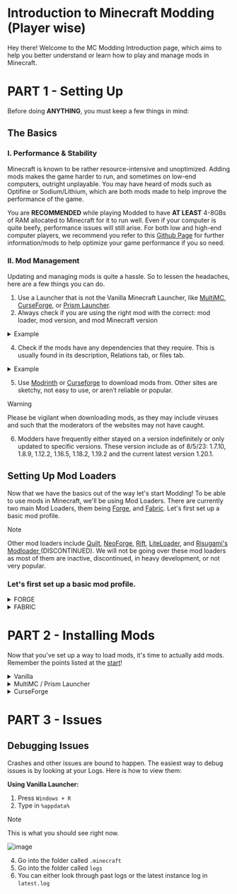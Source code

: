 # Introduction to Minecraft Modding (Player wise)
Hey there! Welcome to the MC Modding Introduction page, which aims to help you better understand or learn how to play and manage mods in Minecraft. 


# **PART 1 - Setting Up**
Before doing **ANYTHING**, you must keep a few things in mind:

## The Basics
### I. Performance & Stability
Minecraft is known to be rather resource-intensive and unoptimized. Adding mods makes the game harder to run, and sometimes on low-end computers, outright unplayable. You may have heard of mods such as Optifine or Sodium/Lithium, which are both mods made to help improve the performance of the game. 

You are **RECOMMENDED** while playing Modded to have **AT LEAST** 4-8GBs of RAM allocated to Minecraft for it to run well. Even if your computer is quite beefy, performance issues will still arise. For both low and high-end computer players, we recommend you refer to this  [Github Page](https://github.com/TheUsefulLists/UsefulMods) for further information/mods to help optimize your game performance if you so need. 

### II. Mod Management
Updating and managing mods is quite a hassle. So to lessen the headaches, here are a few things you can do.
1. Use a Launcher that is not the Vanilla Minecraft Launcher, like [MultiMC](https://multimc.org/), [CurseForge](https://download.curseforge.com/), or [Prism Launcher](https://prismlauncher.org/).
2. Always check if you are using the right mod with the correct: mod loader, mod version, and mod Minecraft version


<details>
<summary>Example</summary>
<br>
  
> [!NOTE]
> Clicking on a file in the Files tab on CurseForge, and clicking a file on the Versions tab on Modrinth, will show you something similar to the images below respectively
> 
> ![Modrinth File Page](https://github.com/Spookfu/moddedmc/blob/main/IMGS/Screenshot%202023-08-19%20at%2018-55-43%2023w33a%20Fabric%20API%200.87.1%201.20.2%20-%20Fabric%20API.png?raw=true)
> ![CurseForge File Page](https://github.com/Spookfu/moddedmc/blob/main/IMGS/Screenshot%202023-08-19%20at%2019-03-36%20CurseForge%20-%20the%20home%20for%20modding%20communities.png?raw=true)

</details>


4. Check if the mods have any dependencies that they require. This is usually found in its description, Relations tab, or files tab.


<details>
<summary>Example</summary>
<br>
  
> [!NOTE]
> Mod Dependencies list on a CurseForge and Modrinth mod page respectively. **CurseForge's** dependencies page can be seen in the Relations Tab, and **Modrinth's** dependencies can be seen in a mods file page.
> 
> ![Modrinth File Page](https://github.com/Spookfu/moddedmc/blob/main/IMGS/Screenshot%202023-08-19%20at%2019-18-54%201.19.2-440-fabric%20-%20Botania.png?raw=true)
> ![CurseForge Relations Tab](https://github.com/Spookfu/moddedmc/blob/main/IMGS/Screenshot%202023-08-19%20at%2019-18-01%20Related%20Dependencies%20-%20Botania%20-%20Mods%20-%20Projects%20-%20CurseForge.png?raw=true)
> Some mods may not have included their dependencies in the two locations shown above, but rather in the Mods Description

</details>


5. Use [Modrinth](https://modrinth.com/) or [Curseforge](https://beta.curseforge.com/minecraft/search?page=1&class=mc-mods&sortType=2&pageSize=20) to download mods from. Other sites are sketchy, not easy to use, or aren’t reliable or popular.
> [!WARNING]
> Please be vigilant when downloading mods, as they may include viruses and such that the moderators of the websites may not have caught.

6. Modders have frequently either stayed on a version indefinitely or only updated to specific versions. These version include as of 8/5/23: 1.7.10, 1.8.9, 1.12.2, 1.16.5, 1.18.2, 1.19.2 and the current latest version 1.20.1. 


## Setting Up Mod Loaders
Now that we have the basics out of the way let's start Modding! To be able to use mods in Minecraft, we'll be using Mod Loaders. There are currently two main Mod Loaders, them being [Forge](https://files.minecraftforge.net/net/minecraftforge/forge/), and [Fabric](https://fabricmc.net/). Let's first set up a basic mod profile.

> [!NOTE]
> Other mod loaders include [Quilt](https://quiltmc.org/en/), [NeoForge](https://neoforged.net/), [Rift](https://www.curseforge.com/minecraft/mc-mods/rift), [LiteLoader](http://www.liteloader.com/), and [Risugami's Modloader ](https://ftb.fandom.com/wiki/Risugami's_Modloader) (DISCONTINUED). We will not be going over these mod loaders as most of them are inactive, discontinued, in heavy development, or not very popular.

### Let's first set up a basic mod profile.

<details>
<summary> FORGE </summary>
<br>

Select the Client you are using.

 <details>
 <summary> Vanilla </summary>
 <br>
   
 **Vanilla**
 1. Go to the Minecraft Launcher, and launch your preferred version. After it has loaded into the Title Screen, exit out of the game.
 1. Go to the [Forge](https://files.minecraftforge.net/net/minecraftforge/forge/) Website
 2. Click on your preferred version and Download the Recommended INSTALLER (If you wish to, you can choose the Latest Installer). Upon completion open the downloaded file. 
    
  ![Forge Download Page](https://github.com/Spookfu/moddedmc/blob/main/IMGS/Screenshot%202023-08-19%20at%2019-32-45%20Minecraft%20Forge%20downloads.png?raw=true)
  
 3. You should now see this! Click on `OK` and wait for it to install. (The Black mark is your profile name.) Wait for Forge to be installed.
    
  ![Forge Download Prompt](https://github.com/Spookfu/moddedmc/blob/main/IMGS/Screenshot%202023-08-19%20194112.png?raw=true)

You should see this after the download has been completed.

  ![Download Complete](https://github.com/Spookfu/moddedmc/blob/main/IMGS/Screenshot%202023-08-19%20194234.png?raw=true)

 5. Open the Minecraft Launcher and you should see a forge profile in your Installations List.
    
    ![image](https://github.com/Spookfu/moddedmc/blob/main/IMGS/fol-test.png?raw=true)

    That's it! Now that you've set up a simple mod loader, it's time to add mods!
    
    <details>
    <summary>If not, click here! </summary>
    <br>

    1. Click on the Installations Tab

    ![image](https://github.com/Spookfu/moddedmc/blob/main/IMGS/istall-test.png?raw=true)
    

    2. Check the Box called `MODDED` on the top, then click `New Installation`.
     
    ![image](https://github.com/Spookfu/moddedmc/blob/main/IMGS/ew-istall-test.png?raw=true)

    3. Click on Versions, and scroll down until you see the desired Version, then click `Create`.

    ![image](https://github.com/Spookfu/moddedmc/blob/main/IMGS/forge-fial.png?raw=true)
    
    You're done! Now that you've set up a simple mod loader, it's time to add mods!

    </details>
</details>


<details>
<summary> MultiMC / Prism Launcher </summary>
<br>

**MultiMC / Prism Launcher**
1. Open the Launcher and click `Add Instance`

![image](https://github.com/Spookfu/moddedmc/blob/main/IMGS/prism-1.png?raw=true)

2. Choose your preferred version, click on `Forge` then press `OK`

![image](https://github.com/Spookfu/moddedmc/blob/main/IMGS/prism-2.png?raw=true)

3. You should see this now!

![image](https://github.com/Spookfu/moddedmc/blob/main/IMGS/prism-3.png?raw=true)

You're done! Now that you've set up a simple mod loader, it's time to add mods!
You can learn more on how to use Prism Launcher [HERE](https://prismlauncher.org/wiki/getting-started/)

</details>

<details>
<summary> CurseForge </summary>
<br>

1. Open CurseForge, and click on `Create Custom Profile`
   
![image](https://github.com/Spookfu/moddedmc/blob/main/IMGS/curseforge-1.png)

2. Enter a Name for your profile, choose your preferred version, and click on Forge. Once you're satisfied, click `Create`

   ![image](https://github.com/Spookfu/moddedmc/blob/main/IMGS/curseforge-forge.png)

3. You should see this now.
   ![image](https://github.com/Spookfu/moddedmc/assets/75686139/02a83e66-9686-40dc-a30e-db7966612374)

You're good to go! Now that you've set up a simple mod loader, it's time to add mods!

</details>


</details>


<details>
<summary> FABRIC </summary>
<br>

<details>
<summary> Vanilla </summary>
<br>
  
**Vanilla**
1. Go to the Minecraft Launcher, and launch your preferred version. After it has loaded into the Title Screen, exit out of the game.
2. Go to the [Fabric](https://fabricmc.net/) Website
3. Click on `download here`
   
![image](https://github.com/Spookfu/moddedmc/assets/75686139/94fc2ba2-5390-4897-aeb8-f85478b18d7f)

4. Click on `Download for Windows` (or `Download universal jar` if you're not using Windows), and open the downloaded file.
> [!NOTE]
> Fabric has their own [Installation guide](https://fabricmc.net/wiki/install) that you can look through instead of here.

![image](https://github.com/Spookfu/moddedmc/assets/75686139/8fee7f0d-4ccc-4dea-9247-96cb2e8b2003)

5. You should see this now! Choose your preferred version (Check the Show Snapshots button for Snapshot versions), check `Create Profile`, if it isn't already, and press `Install`

![image](https://github.com/Spookfu/moddedmc/assets/75686139/85c9883e-5eec-4865-a95a-bb0b74705a05)

> [!NOTE]
> This is what you should see right now.
> 
> You should see this after the download has been completed.
>
> ![image](https://github.com/Spookfu/moddedmc/assets/75686139/e25d039f-365a-4c33-b0be-527345b67bfe)

6. Open the Minecraft Launcher, and you should see a fabric profile in your Installations List.
![image](https://github.com/Spookfu/moddedmc/assets/75686139/b97c938f-015a-4e05-a4b7-851dd876c8e4)

That's it! Now that you've set up a simple mod loader, it's time to add mods!

</details>

<details>
<summary> MultiMC / Prism Launcher </summary>
<br>

**MultiMC / Prism Launcher**
1. Open the Launcher and click `Add Instance`

![image](https://github.com/Spookfu/moddedmc/blob/main/IMGS/prism-1.png)

2. Choose your preferred version, click on `Fabric` then press `OK`

![image](https://github.com/Spookfu/moddedmc/blob/main/IMGS/prism-faric.png)


3. You should see this now!
   
> ![image](https://github.com/Spookfu/moddedmc/blob/main/IMGS/prism-3.png)

You're done! Now that you've set up a simple mod loader, it's time to add mods!
You can learn more on how to use Prism Launcher [HERE](https://prismlauncher.org/wiki/getting-started/)

</details>

<details>
<summary> CurseForge </summary>
<br>

1. Open CurseForge, and click on `Create Custom Profile`
   
   ![image](https://github.com/Spookfu/moddedmc/blob/main/IMGS/curseforge-1.png)

2. Enter a Name for your profile, choose your preferred version, and click on Fabric. Once you're satisfied, click `Create`

   ![image](https://github.com/Spookfu/moddedmc/blob/main/IMGS/curseforge-faric-start.png)

3. You should see this now.
  
   ![image](https://github.com/Spookfu/moddedmc/blob/main/IMGS/curseforge-faric-fial.png)


You're good to go! Now that you've set up a simple mod loader, it's time to add mods!

</details>

</details>

# PART 2 - Installing Mods
Now that you've set up a way to load mods, it's time to actually add mods. Remember the points listed at the [start](https://github.com/Spookfu/moddedmc#ii-mod-management)!

<details>
<summary> Vanilla </summary>
<br>

**Using Vanilla Launcher:**
1. Press `Windows + R`
2. Type in `%appdata%`
   
> [!NOTE]
> This is what you should see right now.
> 
> ![image](https://github.com/Spookfu/moddedmc/assets/75686139/c82b00bd-bac0-4164-b31f-246842247aec)
   
4. Go into the folder called `.minecraft`
5. Create a folder named `mods` if it doesn't exist.

> [!NOTE]
> The other contents of your folder do not need to look exactly like this. The important part is that `mods` folder EXISTS.
> 
> ![image](https://github.com/Spookfu/moddedmc/assets/75686139/5244affd-8dc4-4887-bbd2-2b8d486feed1)

6. Go to either [Modrinth](https://modrinth.com/) or [Curseforge](https://beta.curseforge.com/minecraft/search?page=1&class=mc-mods&sortType=2&pageSize=20) and download the mods you wish to play.

> [!IMPORTANT]
> Remember the points listed at the [start](https://github.com/Spookfu/moddedmc#ii-mod-management)!

7. Once the mods are downloaded, drag the files into the `mods` folder

![image](https://github.com/Spookfu/moddedmc/assets/75686139/c4ce8f2d-e2c4-40a9-9ebe-9a148a42f91c)

8. Test if your game runs!


</details>

<details>
<summary> MultiMC / Prism Launcher </summary>
<br>

1. Go to the `Mods` tab, and click either `Download Mods` or `Add File`
> [!NOTE]
> If you wish to manually add mods, the `Add File` button is the way to go.
> 
> ![image](https://github.com/Spookfu/moddedmc/assets/75686139/9294586d-dacd-4ef2-b1e4-9ebe78b4472b)

2. Search the mods you want to play with, select the mod version, press `Select mod for download`, and press `Review and Confirm`.
> [!NOTE]
> 1. Unlike CurseForge, MultiMC/Prism Launcher does not automatically download the mod's dependencies. You will need to manually search and install the mods dependencies.
> 2. You can select multiple mods at once and install them simultaneously. Select mods titles are bolded and underlined.
> 
> ![image](https://github.com/Spookfu/moddedmc/assets/75686139/7675e2ab-e382-4aaf-8650-87072100e2c4)

3. Review your mods, once you're satisfied click `Ok`.

![image](https://github.com/Spookfu/moddedmc/assets/75686139/d418a5ba-55d0-4058-9626-d5ed722672ec)

3. Confirm that you've installed the mod.

> [!NOTE]
> You can update your mods in bulk by selecting your mods and clicking `Check for Updates
> 
> ![image](https://github.com/Spookfu/moddedmc/assets/75686139/81842caf-c7ad-4ed5-8c72-f475a976def4)

5. Test if your game runs!

</details>

<details>
<summary> CurseForge </summary>
<br>

1. Click the Puzzle Icon
   
![image](https://github.com/Spookfu/moddedmc/assets/75686139/9082a1f7-c73a-4ed3-8a34-07c1246eb173)

2. Search the mods you wish to download, and click the `Install` Button
> [!NOTE]
> 1. You can also install/add Resource Packs and even Worlds
> 2. CurseForge automatically installs the correct version and any required dependencies of the mod you installed
> 3. Client Mods are mods that do not need to be on a server if you are playing a Modded SMP
>
> ![image](https://github.com/Spookfu/moddedmc/assets/75686139/f2258026-11fc-4d55-ac56-3cc8e73a23a9)

3. Confirm that you've installed the mod.
> [!NOTE]
> If a mod has an update available, an update button will appear.
> 
> ![image](https://github.com/Spookfu/moddedmc/assets/75686139/72ade405-c22f-4104-a9f6-b566bfefdc05)

8. Test if your game runs!


</details>



# PART 3 - Issues
## Debugging Issues
Crashes and other issues are bound to happen. The easiest way to debug issues is by looking at your Logs. Here is how to view them:

**Using Vanilla Launcher:**
1. Press `Windows + R`
2. Type in `%appdata%`
   
> [!NOTE]
> This is what you should see right now.
> 
> ![image](https://github.com/Spookfu/moddedmc/assets/75686139/c82b00bd-bac0-4164-b31f-246842247aec)
   
4. Go into the folder called `.minecraft`
5. Go into the folder called `logs`
6. You can either look through past logs or the latest instance log in `latest.log`



    



